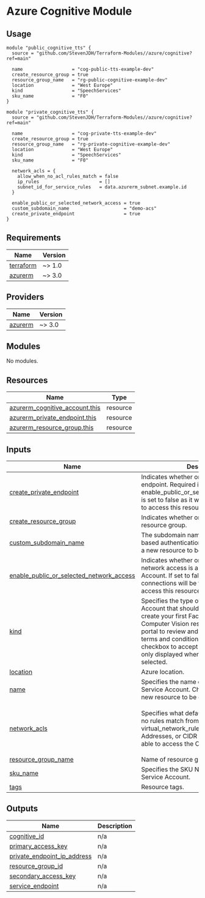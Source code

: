 # Azure Cognitive Module

## Usage

```hcl
module "public_cognitive_tts" {
  source = "github.com/StevenJDH/Terraform-Modules//azure/cognitive?ref=main"

  name                  = "cog-public-tts-example-dev"
  create_resource_group = true
  resource_group_name   = "rg-public-cognitive-example-dev"
  location              = "West Europe"
  kind                  = "SpeechServices"
  sku_name              = "F0"
}

module "private_cognitive_tts" {
  source = "github.com/StevenJDH/Terraform-Modules//azure/cognitive?ref=main"

  name                  = "cog-private-tts-example-dev"
  create_resource_group = true
  resource_group_name   = "rg-private-cognitive-example-dev"
  location              = "West Europe"
  kind                  = "SpeechServices"
  sku_name              = "F0"

  network_acls = {
    allow_when_no_acl_rules_match = false
    ip_rules                      = []
    subnet_id_for_service_rules   = data.azurerm_subnet.example.id
  }
  
  enable_public_or_selected_network_access = true
  custom_subdomain_name                    = "demo-acs"
  create_private_endpoint                  = true
}
```

<!-- BEGIN_TF_DOCS -->
## Requirements

| Name | Version |
|------|---------|
| <a name="requirement_terraform"></a> [terraform](#requirement\_terraform) | ~> 1.0 |
| <a name="requirement_azurerm"></a> [azurerm](#requirement\_azurerm) | ~> 3.0 |

## Providers

| Name | Version |
|------|---------|
| <a name="provider_azurerm"></a> [azurerm](#provider\_azurerm) | ~> 3.0 |

## Modules

No modules.

## Resources

| Name | Type |
|------|------|
| [azurerm_cognitive_account.this](https://registry.terraform.io/providers/hashicorp/azurerm/latest/docs/resources/cognitive_account) | resource |
| [azurerm_private_endpoint.this](https://registry.terraform.io/providers/hashicorp/azurerm/latest/docs/resources/private_endpoint) | resource |
| [azurerm_resource_group.this](https://registry.terraform.io/providers/hashicorp/azurerm/latest/docs/resources/resource_group) | resource |

## Inputs

| Name | Description | Type | Default | Required |
|------|-------------|------|---------|:--------:|
| <a name="input_create_private_endpoint"></a> [create\_private\_endpoint](#input\_create\_private\_endpoint) | Indicates whether or not to create a private endpoint. Required if enable\_public\_or\_selected\_network\_access is set to false as it will be the exclusive way to access this resource. | `bool` | `false` | no |
| <a name="input_create_resource_group"></a> [create\_resource\_group](#input\_create\_resource\_group) | Indicates whether or not to create a resource group. | `bool` | `true` | no |
| <a name="input_custom_subdomain_name"></a> [custom\_subdomain\_name](#input\_custom\_subdomain\_name) | The subdomain name used for token-based authentication. Changing this forces a new resource to be created. | `string` | `null` | no |
| <a name="input_enable_public_or_selected_network_access"></a> [enable\_public\_or\_selected\_network\_access](#input\_enable\_public\_or\_selected\_network\_access) | Indicates whether or not public or selected network access is allowed for the Cognitive Account. If set to false, private endpoint connections will be the exclusive way to access this resource. | `bool` | `true` | no |
| <a name="input_kind"></a> [kind](#input\_kind) | Specifies the type of Cognitive Service Account that should be created. You must create your first Face, Text Analytics, or Computer Vision resources from the Azure portal to review and acknowledge the terms and conditions. In Azure Portal, the checkbox to accept terms and conditions is only displayed when a US region is selected. | `string` | n/a | yes |
| <a name="input_location"></a> [location](#input\_location) | Azure location. | `string` | n/a | yes |
| <a name="input_name"></a> [name](#input\_name) | Specifies the name of the Cognitive Service Account. Changing this forces a new resource to be created. | `string` | n/a | yes |
| <a name="input_network_acls"></a> [network\_acls](#input\_network\_acls) | Specifies what default action to use when no rules match from ip\_rules / virtual\_network\_rules, and One or more IP Addresses, or CIDR Blocks which should be able to access the Cognitive Account. | <pre>object({<br>    allow_when_no_acl_rules_match = bool,<br>    ip_rules                      = list(string),<br>    subnet_id_for_service_rules   = optional(string)<br>  })</pre> | `null` | no |
| <a name="input_resource_group_name"></a> [resource\_group\_name](#input\_resource\_group\_name) | Name of resource group. | `string` | n/a | yes |
| <a name="input_sku_name"></a> [sku\_name](#input\_sku\_name) | Specifies the SKU Name for this Cognitive Service Account. | `string` | `"F0"` | no |
| <a name="input_tags"></a> [tags](#input\_tags) | Resource tags. | `map(string)` | `null` | no |

## Outputs

| Name | Description |
|------|-------------|
| <a name="output_cognitive_id"></a> [cognitive\_id](#output\_cognitive\_id) | n/a |
| <a name="output_primary_access_key"></a> [primary\_access\_key](#output\_primary\_access\_key) | n/a |
| <a name="output_private_endpoint_ip_address"></a> [private\_endpoint\_ip\_address](#output\_private\_endpoint\_ip\_address) | n/a |
| <a name="output_resource_group_id"></a> [resource\_group\_id](#output\_resource\_group\_id) | n/a |
| <a name="output_secondary_access_key"></a> [secondary\_access\_key](#output\_secondary\_access\_key) | n/a |
| <a name="output_service_endpoint"></a> [service\_endpoint](#output\_service\_endpoint) | n/a |
<!-- END_TF_DOCS -->
